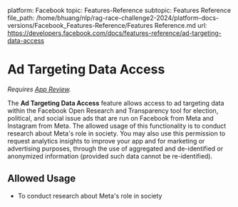 platform: Facebook
topic: Features-Reference
subtopic: Features Reference
file_path: /home/bhuang/nlp/rag-race-challenge2-2024/platform-docs-versions/Facebook_Features-Reference/Features Reference.md
url: https://developers.facebook.com/docs/features-reference/ad-targeting-data-access

# Ad Targeting Data Access

_Requires [App Review](https://developers.facebook.com/docs/app-review)._

The **Ad Targeting Data Access** feature allows access to ad targeting data within the Facebook Open Research and Transparency tool for election, political, and social issue ads that are run on Facebook from Meta and Instagram from Meta. The allowed usage of this functionality is to conduct research about Meta's role in society. You may also use this permission to request analytics insights to improve your app and for marketing or advertising purposes, through the use of aggregated and de-identified or anonymized information (provided such data cannot be re-identified).

## Allowed Usage

* To conduct research about Meta's role in society